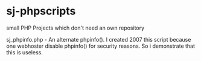 # sj-phpscripts
small PHP Projects which don't need an own repository

sj_phpinfo.php - An alternate phpinfo(). I created 2007 this script because one webhoster disable phpinfo() for security reasons. So i demonstrate that this is useless.
